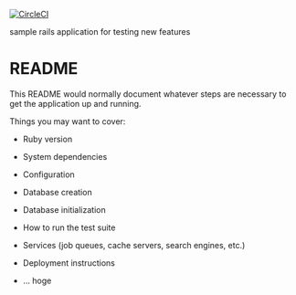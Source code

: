 [![CircleCI](https://circleci.com/gh/naofumi-fujii/my-sample-rails.svg?style=svg)](https://circleci.com/gh/naofumi-fujii/my-sample-rails)

sample rails application for testing new features

# README

This README would normally document whatever steps are necessary to get the
application up and running.

Things you may want to cover:

* Ruby version

* System dependencies

* Configuration

* Database creation

* Database initialization

* How to run the test suite

* Services (job queues, cache servers, search engines, etc.)

* Deployment instructions

* ...
hoge
